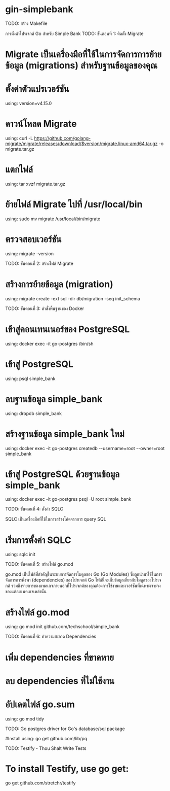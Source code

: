 # gin-simplebank

TODO: สร้าง Makefile

การตั้งค่าโปรเจกต์ Go สำหรับ Simple Bank
TODO: ขั้นตอนที่ 1: ติดตั้ง Migrate
# Migrate เป็นเครื่องมือที่ใช้ในการจัดการการย้ายข้อมูล (migrations) สำหรับฐานข้อมูลของคุณ

# ตั้งค่าตัวแปรเวอร์ชัน
using: version=v4.15.0

# ดาวน์โหลด Migrate
using: curl -L https://github.com/golang-migrate/migrate/releases/download/$version/migrate.linux-amd64.tar.gz -o migrate.tar.gz

# แตกไฟล์
using: tar xvzf migrate.tar.gz

# ย้ายไฟล์ Migrate ไปที่ /usr/local/bin
using: sudo mv migrate /usr/local/bin/migrate

# ตรวจสอบเวอร์ชัน
using: migrate -version

TODO: ขั้นตอนที่ 2: สร้างไฟล์ Migrate
# สร้างการย้ายข้อมูล (migration)
using: migrate create -ext sql -dir db/migration -seq init_schema

TODO: ขั้นตอนที่ 3: คำสั่งพื้นฐานของ Docker
# เข้าสู่คอนเทนเนอร์ของ PostgreSQL
using: docker exec -it go-postgres /bin/sh

# เข้าสู่ PostgreSQL
using: psql simple_bank

# ลบฐานข้อมูล simple_bank
using: dropdb simple_bank

# สร้างฐานข้อมูล simple_bank ใหม่
using: docker exec -it go-postgres createdb --username=root --owner=root simple_bank

# เข้าสู่ PostgreSQL ด้วยฐานข้อมูล simple_bank
using: docker exec -it go-postgres psql -U root simple_bank


TODO: ขั้นตอนที่ 4: ตั้งค่า SQLC

SQLC เป็นเครื่องมือที่ใช้ในการสร้างโค้ดจากการ query SQL

# เริ่มการตั้งค่า SQLC
using: sqlc init

TODO: ขั้นตอนที่ 5: สร้างไฟล์ go.mod

go.mod เป็นไฟล์ที่สำคัญในระบบการจัดการโมดูลของ Go (Go Modules) ซึ่งถูกนำมาใช้ในการจัดการการพึ่งพา (dependencies) ของโปรเจกต์ Go ไฟล์นี้จะเก็บข้อมูลเกี่ยวกับโมดูลของโปรเจกต์ รวมถึงรายการของแพคเกจภายนอกที่โปรเจกต์ของคุณต้องการใช้งานและเวอร์ชันที่เฉพาะเจาะจงของแต่ละแพคเกจเหล่านั้น

# สร้างไฟล์ go.mod
using: go mod init github.com/techschool/simple_bank

TODO: ขั้นตอนที่ 6: ทำความสะอาด Dependencies
# เพิ่ม dependencies ที่ขาดหาย
# ลบ dependencies ที่ไม่ใช้งาน
# อัปเดตไฟล์ go.sum
using: go mod tidy

TODO: Go postgres driver for Go's database/sql package

#Install
using: go get github.com/lib/pq

TODO: Testify - Thou Shalt Write Tests

# To install Testify, use go get:

go get github.com/stretchr/testify